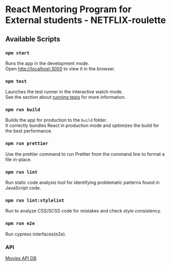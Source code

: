 # React Mentoring Program for External students - NETFLIX-roulette

## Available Scripts

### `npm start`

Runs the app in the development mode.<br />
Open [http://localhost:3000](http://localhost:3000) to view it in the browser.

### `npm test`

Launches the test runner in the interactive watch mode.<br />
See the section about [running tests](https://facebook.github.io/create-react-app/docs/running-tests) for more information.

### `npm run build`

Builds the app for production to the `build` folder.<br />
It correctly bundles React in production mode and optimizes the build for the best performance.

### `npm run prettier`

Use the prettier command to run Prettier from the command line to format a file in-place.

### `npm run lint`

Run static code analysis tool for identifying problematic patterns found in JavaScript code.

### `npm run lint:stylelint`

Run to analyze CSS/SCSS code for mistakes and check style consistency.

### `npm run e2e`

Run cypress interfaces(e2e).

### API

[Movies API DB](https://reactjs-cdp.herokuapp.com/api-docs)
